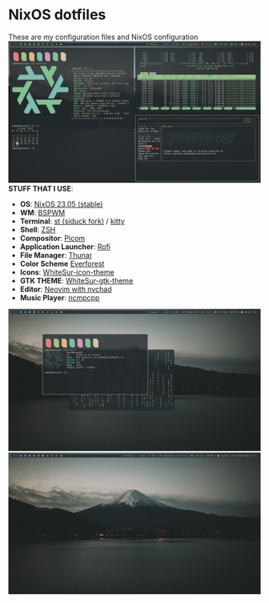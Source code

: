 # NixOS dotfiles
These are my configuration files and NixOS configuration
![Rice](./Pictures/rices/rice_24_10_2023.png)
**STUFF THAT I USE**:

- **OS**: [NixOS 23.05 (stable)](https://nixos.org/)
- **WM**: [BSPWM](https://github.com/baskerville/bspwm)
- **Terminal**: [st (siduck fork)](https://github.com/siduck/st) / [kitty](https://sw.kovidgoyal.net/kitty/)
- **Shell**: [ZSH](https://github.com/ohmyzsh/ohmyzsh)
- **Compositor**: [Picom](https://github.com/ibhagwan/picom)
- **Application Launcher**: [Rofi](https://github.com/davatorium/rofi)
- **File Manager**: [Thunar](https://github.com/xfce-mirror/thunar)
- **Color Scheme** [Everforest](https://github.com/sainnhe/everforest)
- **Icons**: [WhiteSur-icon-theme](https://github.com/vinceliuice/WhiteSur-icon-theme)
- **GTK THEME**: [WhiteSur-gtk-theme](https://github.com/vinceliuice/WhiteSur-gtk-theme)
- **Editor**: [Neovim with nvchad](https://nvchad.com/)
- **Music Player**: [ncmpcpp](https://github.com/ncmpcpp/ncmpcpp)

![Rice2](./Pictures/rices/rice_24_10_2023_2.png)
![Rice3](./Pictures/rices/rice_24_10_2023_4.png)
